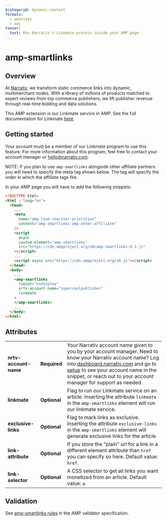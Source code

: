 ```yaml
---
$category@: dynamic-content
formats:
  - websites
  - ads
teaser:
  text: Run Narrativ's Linkmate process inside your AMP page
---
```


<!---
Copyright 2019 The AMP HTML Authors. All Rights Reserved.

Licensed under the Apache License, Version 2.0 (the "License");
you may not use this file except in compliance with the License.
You may obtain a copy of the License at

      http://www.apache.org/licenses/LICENSE-2.0

Unless required by applicable law or agreed to in writing, software
distributed under the License is distributed on an "AS-IS" BASIS,
WITHOUT WARRANTIES OR CONDITIONS OF ANY KIND, either express or implied.
See the License for the specific language governing permissions and
limitations under the License.
-->

# amp-smartlinks

## Overview

At [Narrativ](https://narrativ.com/), we transform static commerce links into dynamic, multimerchant nodes. With a library of millions of products matched to expert reviews from top commerce publishers, we lift publisher revenue through real-time bidding and data solutions.

This AMP extension is our Linkmate service in AMP. See the full documentation for Linkmate [here](https://docs.narrativ.com/en/stable/amp.html).

## Getting started

Your account must be a member of our Linkmate program to use this feature. For more information about this program, feel free to contact your account manager or [hello@narrativ.com](mailto:hello@narrativ.com).

NOTE: If you plan to use `amp-smartlinks` alongside other affiliate partners you will need to specify the meta tag shown below. The tag will specify the order in which the affiliate tags fire.

In your AMP page you will have to add the following snippets:

```html
<!DOCTYPE html>
<html ⚡ lang="en">
  <head>
    ...
    <meta
      name="amp-link-rewriter-priorities"
      content="amp-smartlinks amp-other-affiliate"
    />
    <script
      async
      custom-element="amp-smartlinks"
      src="https://cdn.ampproject.org/v0/amp-smartlinks-0.1.js"
    ></script>
    ...
    <script async src="https://cdn.ampproject.org/v0.js"></script>
  </head>
  <body>
    ...
    <amp-smartlinks
      layout="nodisplay"
      nrtv-account-name="supercoolpublisher"
      linkmate
    >
    </amp-smartlinks>
    ...
  </body>
</html>
```

## Attributes

<table>
  <tr>
    <td class="col-fourty"><strong>nrtv-account-name</strong></td>
    <td><strong>Required</strong></td>
    <td>Your Narrativ account name given to you by your account manager. Need to know your Narrativ account name? Log into <a href="https://dashboard.narrativ.com/#/login">dashboard.narrativ.com</a> and go to <a href="https://dashboard.narrativ.com/#/publisher/account/setup">setup</a> to see your account name in the snippet, or reach out to your account manager for support as needed.</td>
  </tr>
  <tr>
    <td class="col-fourty"><strong>linkmate</strong></td>
    <td><strong>Optional</strong></td>
    <td>Flag to run our Linkmate service on an article. Inserting the attribute <code>linkmate</code> in the <code>amp-smartlinks</code> element will run our linkmate service.</td>
  </tr>
  <tr>
    <td class="col-fourty"><strong>exclusive-links</strong></td>
    <td><strong>Optional</strong></td>
    <td>Flag to mark links as exclusive. Inserting the attribute <code>exclusive-links</code> in the <code>amp-smartlinks</code> element will generate exclusive links for the article.</td>
  </tr>
  <tr>
    <td class="col-fourty"><strong>link-attribute</strong></td>
    <td><strong>Optional</strong></td>
    <td>If you store the "plain" url for a link in a different element attribute than <code>href</code> you can specify so here. Default value: <code>href</code>.</td>
  </tr>
  <tr>
    <td class="col-fourty"><strong>link-selector</strong></td>
    <td><strong>Optional</strong></td>
    <td>A CSS selector to get all links you want monetized from an article. Default value: <code>a</code>.</td>
  </tr>
</table>

## Validation

See [amp-smartlinks rules](validator-amp-smartlinks.protoascii) in the AMP validator specification.
